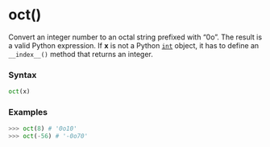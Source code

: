 # oct()
Convert an integer number to an octal string prefixed with “0o”. The result is a valid Python expression. If **x** is not a Python [`int`](/built-in-types/int.md) object, it has to define an `__index__()` method that returns an integer.

### Syntax
```python
oct(x)
```

### Examples
```python
>>> oct(8) # '0o10'
>>> oct(-56) # '-0o70'
```